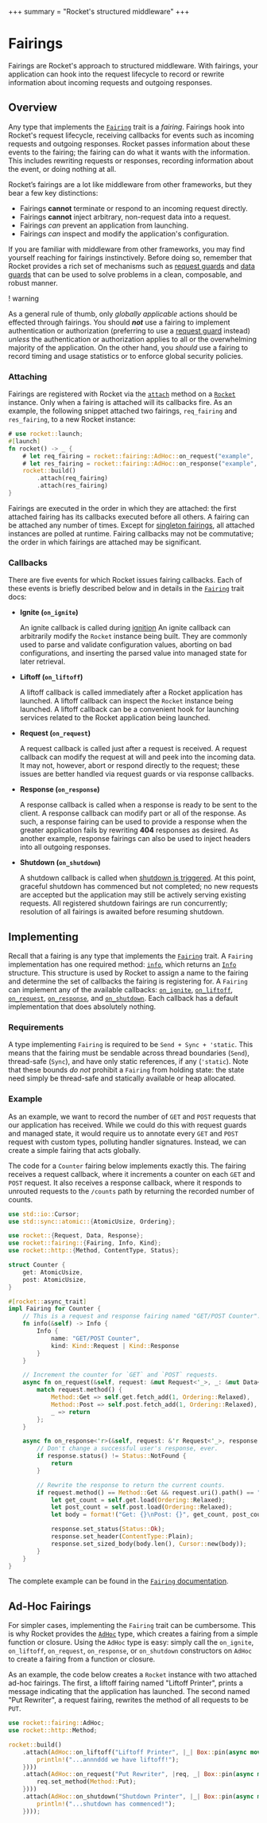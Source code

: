 +++
summary = "Rocket's structured middleware"
+++

# Fairings

Fairings are Rocket's approach to structured middleware. With fairings, your
application can hook into the request lifecycle to record or rewrite information
about incoming requests and outgoing responses.

## Overview

Any type that implements the [`Fairing`] trait is a _fairing_. Fairings hook
into Rocket's request lifecycle, receiving callbacks for events such as incoming
requests and outgoing responses. Rocket passes information about these events to
the fairing; the fairing can do what it wants with the information. This
includes rewriting requests or responses, recording information about the event,
or doing nothing at all.

Rocket’s fairings are a lot like middleware from other frameworks, but they bear
a few key distinctions:

  * Fairings **cannot** terminate or respond to an incoming request directly.
  * Fairings **cannot** inject arbitrary, non-request data into a request.
  * Fairings _can_ prevent an application from launching.
  * Fairings _can_ inspect and modify the application's configuration.

If you are familiar with middleware from other frameworks, you may find yourself
reaching for fairings instinctively. Before doing so, remember that Rocket
provides a rich set of mechanisms such as [request guards] and [data guards]
that can be used to solve problems in a clean, composable, and robust manner.

! warning

  As a general rule of thumb, only _globally applicable_ actions should be
  effected through fairings. You should **_not_** use a fairing to implement
  authentication or authorization (preferring to use a [request guard] instead)
  _unless_ the authentication or authorization applies to all or the
  overwhelming majority of the application. On the other hand, you _should_ use a
  fairing to record timing and usage statistics or to enforce global security
  policies.

[`Fairing`]: @api/master/rocket/fairing/trait.Fairing.html
[request guard]: ../requests/#request-guards
[request guards]: ../requests/#request-guards
[data guards]: ../requests/#body-data

### Attaching

Fairings are registered with Rocket via the [`attach`] method on a [`Rocket`]
instance. Only when a fairing is attached will its callbacks fire. As an
example, the following snippet attached two fairings, `req_fairing` and
`res_fairing`, to a new Rocket instance:

```rust
# use rocket::launch;
#[launch]
fn rocket() -> _ {
    # let req_fairing = rocket::fairing::AdHoc::on_request("example", |_, _| Box::pin(async {}));
    # let res_fairing = rocket::fairing::AdHoc::on_response("example", |_, _| Box::pin(async {}));
    rocket::build()
        .attach(req_fairing)
        .attach(res_fairing)
}
```

Fairings are executed in the order in which they are attached: the first
attached fairing has its callbacks executed before all others. A fairing can be
attached any number of times. Except for [singleton fairings], all attached
instances are polled at runtime. Fairing callbacks may not be commutative; the
order in which fairings are attached may be significant.

[singleton fairings]: @api/master/rocket/fairing/trait.Fairing.html#singletons
[`attach`]: @api/master/rocket/struct.Rocket.html#method.attach
[`Rocket`]: @api/master/rocket/struct.Rocket.html

### Callbacks

There are five events for which Rocket issues fairing callbacks. Each of these
events is briefly described below and in details in the [`Fairing`] trait docs:

  * **Ignite (`on_ignite`)**

    An ignite callback is called during [ignition] An ignite callback can
    arbitrarily modify the `Rocket` instance being built. They are commonly
    used to parse and validate configuration values, aborting on bad
    configurations, and inserting the parsed value into managed state for later
    retrieval.

  * **Liftoff (`on_liftoff`)**

    A liftoff callback is called immediately after a Rocket application has
    launched. A liftoff callback can inspect the `Rocket` instance being
    launched. A liftoff callback can be a convenient hook for launching services
    related to the Rocket application being launched.

  * **Request (`on_request`)**

    A request callback is called just after a request is received. A request
    callback can modify the request at will and peek into the incoming data. It
    may not, however, abort or respond directly to the request; these issues are
    better handled via request guards or via response callbacks.

  * **Response (`on_response`)**

    A response callback is called when a response is ready to be sent to the
    client. A response callback can modify part or all of the response. As such,
    a response fairing can be used to provide a response when the greater
    application fails by rewriting **404** responses as desired. As another
    example, response fairings can also be used to inject headers into all
    outgoing responses.

  * **Shutdown (`on_shutdown`)**

    A shutdown callback is called when [shutdown is triggered]. At this point,
    graceful shutdown has commenced but not completed; no new requests are
    accepted but the application may still be actively serving existing
    requests. All registered shutdown fairings are run concurrently; resolution
    of all fairings is awaited before resuming shutdown.

[ignition]: @api/master/rocket/struct.Rocket.html#method.ignite
[shutdown is triggered]: @api/master/rocket/config/struct.Shutdown.html#triggers

## Implementing

Recall that a fairing is any type that implements the [`Fairing`] trait. A
`Fairing` implementation has one required method: [`info`], which returns an
[`Info`] structure. This structure is used by Rocket to assign a name to the
fairing and determine the set of callbacks the fairing is registering for. A
`Fairing` can implement any of the available callbacks: [`on_ignite`],
[`on_liftoff`], [`on_request`], [`on_response`], and [`on_shutdown`]. Each
callback has a default implementation that does absolutely nothing.

[`Info`]: @api/master/rocket/fairing/struct.Info.html
[`info`]: @api/master/rocket/fairing/trait.Fairing.html#tymethod.info
[`on_ignite`]: @api/master/rocket/fairing/trait.Fairing.html#method.on_ignite
[`on_liftoff`]: @api/master/rocket/fairing/trait.Fairing.html#method.on_liftoff
[`on_request`]: @api/master/rocket/fairing/trait.Fairing.html#method.on_request
[`on_response`]: @api/master/rocket/fairing/trait.Fairing.html#method.on_response
[`on_shutdown`]: @api/master/rocket/fairing/trait.Fairing.html#method.on_shutdown

### Requirements

A type implementing `Fairing` is required to be `Send + Sync + 'static`. This
means that the fairing must be sendable across thread boundaries (`Send`),
thread-safe (`Sync`), and have only static references, if any (`'static`). Note
that these bounds _do not_ prohibit a `Fairing` from holding state: the state
need simply be thread-safe and statically available or heap allocated.

### Example

As an example, we want to record the number of `GET` and `POST` requests that
our application has received. While we could do this with request guards and
managed state, it would require us to annotate every `GET` and `POST` request
with custom types, polluting handler signatures. Instead, we can create a simple
fairing that acts globally.

The code for a `Counter` fairing below implements exactly this. The fairing
receives a request callback, where it increments a counter on each `GET` and
`POST` request. It also receives a response callback, where it responds to
unrouted requests to the `/counts` path by returning the recorded number of
counts.

```rust
use std::io::Cursor;
use std::sync::atomic::{AtomicUsize, Ordering};

use rocket::{Request, Data, Response};
use rocket::fairing::{Fairing, Info, Kind};
use rocket::http::{Method, ContentType, Status};

struct Counter {
    get: AtomicUsize,
    post: AtomicUsize,
}

#[rocket::async_trait]
impl Fairing for Counter {
    // This is a request and response fairing named "GET/POST Counter".
    fn info(&self) -> Info {
        Info {
            name: "GET/POST Counter",
            kind: Kind::Request | Kind::Response
        }
    }

    // Increment the counter for `GET` and `POST` requests.
    async fn on_request(&self, request: &mut Request<'_>, _: &mut Data<'_>) {
        match request.method() {
            Method::Get => self.get.fetch_add(1, Ordering::Relaxed),
            Method::Post => self.post.fetch_add(1, Ordering::Relaxed),
            _ => return
        };
    }

    async fn on_response<'r>(&self, request: &'r Request<'_>, response: &mut Response<'r>) {
        // Don't change a successful user's response, ever.
        if response.status() != Status::NotFound {
            return
        }

        // Rewrite the response to return the current counts.
        if request.method() == Method::Get && request.uri().path() == "/counts" {
            let get_count = self.get.load(Ordering::Relaxed);
            let post_count = self.post.load(Ordering::Relaxed);
            let body = format!("Get: {}\nPost: {}", get_count, post_count);

            response.set_status(Status::Ok);
            response.set_header(ContentType::Plain);
            response.set_sized_body(body.len(), Cursor::new(body));
        }
    }
}
```

The complete example can be found in the [`Fairing`
documentation](@api/master/rocket/fairing/trait.Fairing.html#example).

## Ad-Hoc Fairings

For simpler cases, implementing the `Fairing` trait can be cumbersome. This is
why Rocket provides the [`AdHoc`] type, which creates a fairing from a simple
function or closure. Using the `AdHoc` type is easy: simply call the
`on_ignite`, `on_liftoff`, `on_request`, `on_response`, or `on_shutdown`
constructors on `AdHoc` to create a fairing from a function or closure.

As an example, the code below creates a `Rocket` instance with two attached
ad-hoc fairings. The first, a liftoff fairing named "Liftoff Printer", prints a
message indicating that the application has launched. The second named "Put
Rewriter", a request fairing, rewrites the method of all requests to be `PUT`.

```rust
use rocket::fairing::AdHoc;
use rocket::http::Method;

rocket::build()
    .attach(AdHoc::on_liftoff("Liftoff Printer", |_| Box::pin(async move {
        println!("...annnddd we have liftoff!");
    })))
    .attach(AdHoc::on_request("Put Rewriter", |req, _| Box::pin(async move {
        req.set_method(Method::Put);
    })))
    .attach(AdHoc::on_shutdown("Shutdown Printer", |_| Box::pin(async move {
        println!("...shutdown has commenced!");
    })));
```

[`AdHoc`]: @api/master/rocket/fairing/struct.AdHoc.html

